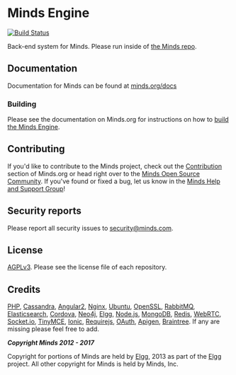 Minds Engine
============
[![Build Status](http://drone.minds.io/api/badges/Minds/engine-internal/status.svg)](http://drone.minds.io/Minds/engine-internal)

Back-end system for Minds. Please run inside of [the Minds repo](https://github.com/minds/minds).

## Documentation
Documentation for Minds can be found at [minds.org/docs](https://www.minds.org/docs)

### Building
Please see the documentation on Minds.org for instructions on how to [build the Minds Engine](https://www.minds.org/docs/install/preparation.html#engine-php).

## Contributing
If you'd like to contribute to the Minds project, check out the [Contribution](https://www.minds.org/docs/contributing.html) section of Minds.org or head right over to the [Minds Open Source Community](https://www.minds.com/groups/profile/365903183068794880).  If you've found or fixed a bug, let us know in the [Minds Help and Support Group](https://www.minds.com/groups/profile/100000000000000681/activity)!

## Security reports
Please report all security issues to [security@minds.com](mailto:security@minds.com).

## License
[AGPLv3](https://www.minds.org/docs/license.html). Please see the license file of each repository.

## Credits
[PHP](https://php.net), [Cassandra](http://cassandra.apache.org/), [Angular2](http://angular.io), [Nginx](https://nginx.com), [Ubuntu](https://ubuntu.com), [OpenSSL](https://www.openssl.org/), [RabbitMQ](https://www.rabbitmq.com/), [Elasticsearch](https://www.elastic.co/), [Cordova](https://cordova.apache.org/), [Neo4j](https://neo4j.com/), [Elgg](http://elgg.org), [Node.js](https://nodejs.org/en/), [MongoDB](https://www.mongodb.com/), [Redis](http://redis.io/), [WebRTC](https://webrtc.org/), [Socket.io](http://socket.io/), [TinyMCE](https://www.tinymce.com/), [Ionic](http://ionicframework.com/), [Requirejs](http://requirejs.org/), [OAuth](http://oauth.net/2/), [Apigen](http://www.apigen.org/), [Braintree](https://www.braintreepayments.com/). If any are missing please feel free to add.

___Copyright Minds 2012 - 2017___

Copyright for portions of Minds are held by [Elgg](http://elgg.org), 2013 as part of the [Elgg](http://elgg.org) project. All other copyright for Minds is held by Minds, Inc.
